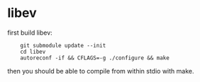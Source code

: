 libev
=======

first build libev:

        git submodule update --init
        cd libev
        autoreconf -if && CFLAGS=-g ./configure && make

then you should be able to compile from within stdio with make.

